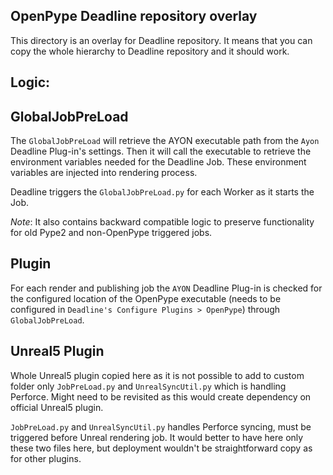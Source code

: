 ## OpenPype Deadline repository overlay

 This directory is an overlay for Deadline repository. 
 It means that you can copy the whole hierarchy to Deadline repository and it 
 should work.
 
 Logic:
 -----
 GlobalJobPreLoad
 ----- 
 
The `GlobalJobPreLoad` will retrieve the AYON executable path from the
`Ayon` Deadline Plug-in's settings. Then it will call the executable to 
retrieve the environment variables needed for the Deadline Job.
These environment variables are injected into rendering process.

Deadline triggers the `GlobalJobPreLoad.py` for each Worker as it starts the 
Job.  

*Note*: It also contains backward compatible logic to preserve functionality 
for old Pype2 and non-OpenPype triggered jobs.
 
 Plugin
 ------
 For each render and publishing job the `AYON` Deadline Plug-in is checked 
 for the configured location of the OpenPype executable (needs to be configured 
 in `Deadline's Configure Plugins > OpenPype`) through `GlobalJobPreLoad`.

Unreal5 Plugin
--------------
Whole Unreal5 plugin copied here as it is not possible to add to custom folder only `JobPreLoad.py` and `UnrealSyncUtil.py` which is handling Perforce. 
Might need to be revisited as this would create dependency on official Unreal5 plugin.

`JobPreLoad.py` and `UnrealSyncUtil.py` handles Perforce syncing, must be triggered before Unreal rendering job. 
It would better to have here only these two files here, but deployment wouldn't be straightforward copy as for other plugins.
 
 
